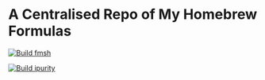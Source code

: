 # A Centralised Repo of My Homebrew Formulas

[![Build fmsh](https://github.com/Agent-Hellboy/homebrew-agent-hellboy-formula/actions/workflows/build-fmsh.yml/badge.svg)](https://github.com/Agent-Hellboy/homebrew-agent-hellboy-formula/actions/workflows/build-fmsh.yml)

[![Build ipurity](https://github.com/Agent-Hellboy/homebrew-agent-hellboy-formula/actions/workflows/build-ipurity.yml/badge.svg)](https://github.com/Agent-Hellboy/homebrew-agent-hellboy-formula/actions/workflows/build-ipurity.yml)
